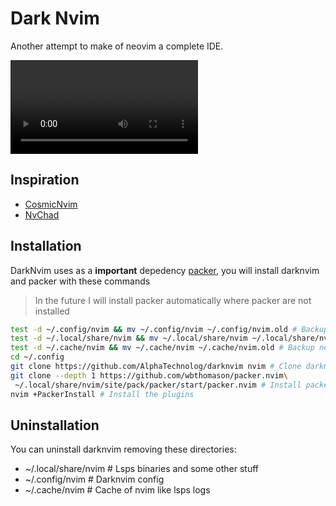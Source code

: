 # Dark Nvim

Another attempt to make of neovim a complete IDE.

![show](./.video/show.mp4)

## Inspiration

- [CosmicNvim](https://github.com/CosmicNvim/CosmicNvim)
- [NvChad](https://github.com/NvChad/NvChad)

## Installation

DarkNvim uses as a **important** depedency
[packer](https://github.com/wbthomason/packer.nvim), you will install
darknvim and packer with these commands

> In the future I will install packer automatically where packer are not installed

```sh
test -d ~/.config/nvim && mv ~/.config/nvim ~/.config/nvim.old # Backup your old configs
test -d ~/.local/share/nvim && mv ~/.local/share/nvim ~/.local/share/nvim.old # Backup your neovim plugins and another stuff
test -d ~/.cache/nvim && mv ~/.cache/nvim ~/.cache/nvim.old # Backup neovim cache, like lsps logs
cd ~/.config
git clone https://github.com/AlphaTechnolog/darknvim nvim # Clone darknvim
git clone --depth 1 https://github.com/wbthomason/packer.nvim\
 ~/.local/share/nvim/site/pack/packer/start/packer.nvim # Install packer
nvim +PackerInstall # Install the plugins
```

## Uninstallation

You can uninstall darknvim removing these directories:

- ~/.local/share/nvim # Lsps binaries and some other stuff
- ~/.config/nvim # Darknvim config
- ~/.cache/nvim # Cache of nvim like lsps logs
